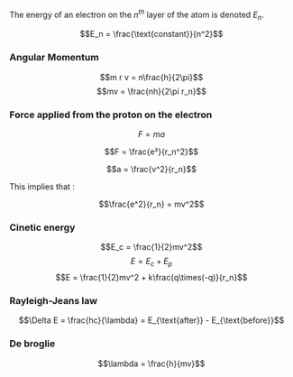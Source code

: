 
The energy of an electron on the $n^{th}$ layer of the atom is denoted $E_n$.

$$E_n = \frac{\text{constant}}{n^2}$$

### Angular Momentum

$$m r v = n\frac{h}{2\pi}$$
$$mv = \frac{nh}{2\pi r_n}$$


### Force applied from the proton on the electron

$$F = ma$$

$$F = \frac{e²}{r_n^2}$$

$$a = \frac{v^2}{r_n}$$ 

This implies that :

$$\frac{e^2}{r_n} = mv^2$$

### Cinetic energy

$$E_c = \frac{1}{2}mv^2$$
$$E = E_c + E_p$$
$$E = \frac{1}{2}mv^2 + k\frac{q\times(-q)}{r_n}$$

### Rayleigh-Jeans law

$$\Delta E = \frac{hc}{\lambda} = E_{\text{after}} - E_{\text{before}}$$


### De broglie

$$\lambda = \frac{h}{mv}$$